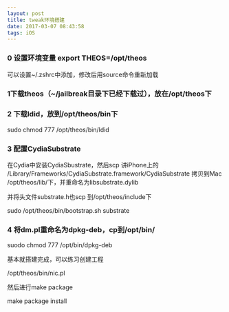 ```yaml
---
layout: post
title: tweak环境搭建
date: 2017-03-07 08:43:58
tags: iOS
---
```


### 0 设置环境变量 export THEOS=/opt/theos

可以设置~/.zshrc中添加，修改后用source命令重新加载

### 1下载theos（~/jailbreak目录下已经下载过），放在/opt/theos下

### 2 下载ldid，放到/opt/theos/bin下

sudo chmod 777 /opt/theos/bin/ldid

### 3 配置CydiaSubstrate

在Cydia中安装CydiaSbustrate，然后scp 讲iPhone上的 /Library/Frameworks/CydiaSubstrate.framework/CydiaSubstrate 拷贝到Mac /opt/theos/lib/下，并重命名为libsubstrate.dylib

并将头文件substrate.h也scp 到/opt/theos/include下

sudo /opt/theos/bin/bootstrap.sh substrate

### 4 将dm.pl重命名为dpkg-deb，cp到/opt/bin/

suodo chmod 777 /opt/bin/dpkg-deb

基本就搭建完成，可以练习创建工程

/opt/theos/bin/nic.pl

然后进行make package 

make package install

